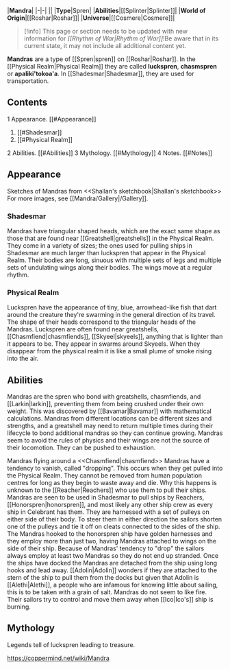 |**Mandra**|
|-|-|
||
|**Type**|Spren|
|**Abilities**|[[Splinter\|Splinter]]|
|**World of Origin**|[[Roshar\|Roshar]]|
|**Universe**|[[Cosmere\|Cosmere]]|

> [!info] This page or section needs to be updated with new information for *[[Rhythm of War\|Rhythm of War]]*!Be aware that in its current state, it may not include all additional content yet.

**Mandras** are a type of [[Spren\|spren]] on [[Roshar\|Roshar]]. In the [[Physical Realm\|Physical Realm]] they are called **luckspren**, **chasmspren** or **apaliki'tokoa'a**. In [[Shadesmar\|Shadesmar]], they are used for transportation.

## Contents

1 Appearance. [[#Appearance]] 

1. [[#Shadesmar]] 
1. [[#Physical Realm]] 


2 Abilities. [[#Abilities]] 
3 Mythology. [[#Mythology]] 
4 Notes. [[#Notes]] 


## Appearance
  Sketches of Mandras from <<Shallan's sketchbook\|Shallan's sketchbook>>
For more images, see [[Mandra/Gallery\|/Gallery]].
### Shadesmar
Mandras have triangular shaped heads, which are the exact same shape as those that are found near [[Greatshell\|greatshells]] in the Physical Realm. They come in a variety of sizes; the ones used for pulling ships in Shadesmar are much larger than luckspren that appear in the Physical Realm. Their bodies are long, sinuous with multiple sets of legs and multiple sets of undulating wings along their bodies. The wings move at a regular rhythm.

### Physical Realm
Luckspren have the appearance of tiny, blue, arrowhead-like fish that dart around the creature they're swarming in the general direction of its travel. The shape of their heads correspond to the triangular heads of the Mandras. Luckspren are often found near greatshells, [[Chasmfiend\|chasmfiends]], [[Skyeel\|skyeels]], anything that is lighter than it appears to be. They appear in swarms around Skyeels. When they disappear from the physical realm it is like a small plume of smoke rising into the air.

## Abilities
Mandras are the spren who bond with greatshells, chasmfiends, and [[Larkin\|larkin]], preventing them from being crushed under their own weight. This was discovered by [[Bavamar\|Bavamar]] with mathematical calculations. Mandras from different locations can be different sizes and strengths, and a greatshell may need to return multiple times during their lifecycle to bond additional mandras so they can continue growing. Mandras seem to avoid the rules of physics and their wings are not the source of their locomotion. They can be pushed to exhaustion.

  Mandras flying around a <<Chasmfiend\|chasmfiend>>
Mandras have a tendency to vanish, called "dropping". This occurs when they get pulled into the Physical Realm. They cannot be removed from human population centres for long as they begin to waste away and die. Why this happens is unknown to the [[Reacher\|Reachers]] who use them to pull their ships.
Mandras are seen to be used in Shadesmar to pull ships by Reachers, [[Honorspren\|honorspren]], and most likely any other ship crew as every ship in Celebrant has them. They are harnessed with a set of pulleys on either side of their body. To steer them in either direction the sailors shorten one of the pulleys and tie it off on cleats connected to the sides of the ship. The Mandras hooked to the honorspren ship have golden harnesses and they employ more than just two, having Mandras attached to wings on the side of their ship.
Because of Mandras' tendency to "drop" the sailors always employ at least two Mandras so they do not end up stranded. Once the ships have docked the Mandras are detached from the ship using long hooks and lead away. [[Adolin\|Adolin]] wonders if they are attached to the stern of the ship to pull them from the docks but given that Adolin is [[Alethi\|Alethi]], a people who are infamous for knowing little about sailing, this is to be taken with a grain of salt.
Mandras do not seem to like fire. Their sailors try to control and move them away when [[Ico\|Ico's]] ship is burning.

## Mythology
Legends tell of luckspren leading to treasure.



https://coppermind.net/wiki/Mandra